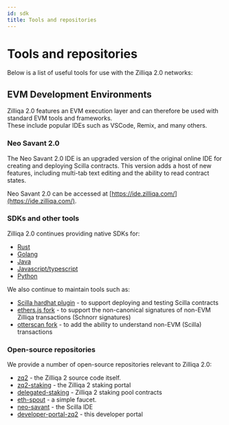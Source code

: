 ```yaml
---
id: sdk
title: Tools and repositories
---
```


<!-- markdownlint-disable MD025 MD042 MD013 -->

# Tools and repositories

Below is a list of useful tools for use with the Zilliqa 2.0 networks:

## EVM Development Environments

Zilliqa 2.0 features an EVM execution layer and can therefore be used with standard EVM tools and frameworks.</br>
These include popular IDEs such as VSCode, Remix, and many others.

### Neo Savant 2.0

The Neo Savant 2.0 IDE is an upgraded version of the original online IDE for creating and deploying Scilla contracts. This version adds a host of new features, including multi-tab text editing and the ability to read contract states.

Neo Savant 2.0 can be accessed at [https://ide.zilliqa.com/](https://ide.zilliqa.com/).

### SDKs and other tools

Zilliqa 2.0 continues providing native SDKs for:

- [Rust](https://crates.io/crates/zilliqa-rs)
- [Golang](https://github.com/Zilliqa/gozilliqa-sdk)
- [Java](https://github.com/Zilliqa/zilliqa-developer/tree/main/products/laksaj)
- [Javascript/typescript](https://www.npmjs.com/package/@zilliqa-js/zilliqa)
- [Python](https://github.com/zilliqa/pyzil)

We also continue to maintain tools such as:

- [Scilla hardhat plugin](https://github.com/Zilliqa/hardhat-scilla-plugin) - to support deploying and testing Scilla contracts
- [ethers.js fork](https://github.com/Zilliqa/ethers.js) - to support the non-canonical signatures of non-EVM Zilliqa transactions (Schnorr signatures)
- [otterscan fork](https://github.com/Zilliqa/otterscan) - to add the ability to understand non-EVM (Scilla) transactions

### Open-source repositories

We provide a number of open-source repositories relevant to Zilliqa 2.0:

- [zq2](https://github.com/Zilliqa/zq2) - the Zilliqa 2 source code itself.
- [zq2-staking](https://github.com/zilliqa/zq2-staking) - the Zilliqa 2 staking portal
- [delegated-staking](https://github.com/zilliqa/delegated_staking/) - Zilliqa 2 staking pool contracts
- [eth-spout](https://github.com/Zilliqa/zilliqa-developer/tree/main/products/eth-spout) - a simple faucet.
- [neo-savant](https://github.com/Zilliqa/zilliqa-developer/tree/main/products/neo-savant) - the Scilla IDE
- [developer-portal-zq2](#) - this developer portal
